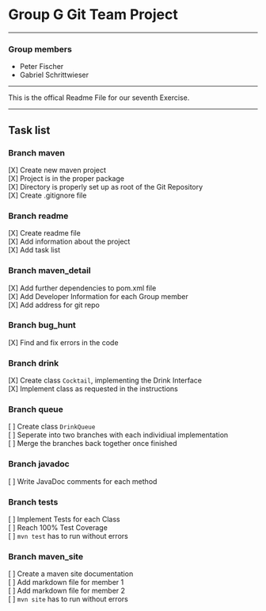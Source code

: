 # Group G Git Team Project

---

### Group members

- Peter Fischer
- Gabriel Schrittwieser

---

This is the offical Readme File for our seventh Exercise.

---

## Task list

### Branch maven

[X] Create new maven project\
[X] Project is in the proper package\
[X] Directory is properly set up as root of the Git Repository\
[X] Create .gitignore file

### Branch readme

[X] Create readme file\
[X] Add information about the project\
[X] Add task list

### Branch maven_detail

[X] Add further dependencies to pom.xml file\
[X] Add Developer Information for each Group member\
[X] Add address for git repo

### Branch bug_hunt

[X] Find and fix errors in the code

### Branch drink

[X] Create class `Cocktail`, implementing the Drink Interface\
[X] Implement class as requested in the instructions

### Branch queue

[ ] Create class `DrinkQueue`\
[ ] Seperate into two branches with each individiual implementation\
[ ] Merge the branches back together once finished

### Branch javadoc

[ ] Write JavaDoc comments for each method

### Branch tests

[ ] Implement Tests for each Class\
[ ] Reach 100% Test Coverage\
[ ] `mvn test` has to run without errors

### Branch maven_site

[ ] Create a maven site documentation\
[ ] Add markdown file for member 1\
[ ] Add markdown file for member 2\
[ ] `mvn site` has to run without errors
